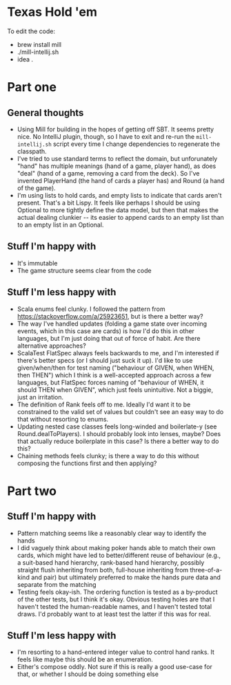 # Texas Hold 'em

To edit the code:

- brew install mill
- ./mill-intellij.sh
- idea .

# Part one

## General thoughts

- Using Mill for building in the hopes of getting off SBT. It seems pretty nice. No IntelliJ plugin, though, so I have to exit and re-run the `mill-intellij.sh` script every time I change dependencies to regenerate the classpath.
- I've tried to use standard terms to reflect the domain, but unforunately "hand" has multiple meanings (hand of a game, player hand), as does "deal" (hand of a game, removing a card from the deck). So I've invented PlayerHand (the hand of cards a player has) and Round (a hand of the game).
- I'm using lists to hold cards, and empty lists to indicate that cards aren't present. That's a bit Lispy. It feels like perhaps I should be using Optional to more tightly define the data model, but then that makes the actual dealing clunkier -- its easier to append cards to an empty list than to an empty list in an Optional.

## Stuff I'm happy with

- It's immutable
- The game structure seems clear from the code

## Stuff I'm less happy with

- Scala enums feel clunky. I followed the pattern from https://stackoverflow.com/a/25923651, but is there a better way?
- The way I've handled updates (folding a game state over incoming events, which in this case are cards) is how I'd do this in other languages, but I'm just doing that out of force of habit. Are there alternative approaches?
- ScalaTest FlatSpec always feels backwards to me, and I'm interested if there's better specs (or I should just suck it up). I'd like to use given/when/then for test naming ("behaviour of GIVEN, when WHEN, then THEN") which I think is a well-accepted approach across a few languages, but FlatSpec forces naming of "behaviour of WHEN, it should THEN when GIVEN", which just feels unintuitive. Not a biggie, just an irritation.
- The definition of Rank feels off to me. Ideally I'd want it to be constrained to the valid set of values but couldn't see an easy way to do that without resorting to enums.
- Updating nested case classes feels long-winded and boilerlate-y (see Round.dealToPlayers). I should probably look into lenses, maybe? Does that actually reduce boilerplate in this case? Is there a better way to do this?
- Chaining methods feels clunky; is there a way to do this without composing the functions first and then applying? 

# Part two

## Stuff I'm happy with

- Pattern matching seems like a reasonably clear way to identify the hands
- I did vaguely think about making poker hands able to match their own cards, which might have led to better/different reuse of behaviour (e.g., a suit-based hand hierarchy, rank-based hand hierarchy, possibly straight flush inheriting from both, full-house inheriting from three-of-a-kind and pair) but ultimately preferred to make the hands pure data and separate from the matching
- Testing feels okay-ish. The ordering function is tested as a by-product of the other tests, but I think it's okay. Obvious testing holes are that I haven't tested the human-readable names, and I haven't tested total draws. I'd probably want to at least test the latter if this was for real.

## Stuff I'm less happy with

- I'm resorting to a hand-entered integer value to control hand ranks. It feels like maybe this should be an enumeration.
- Either's compose oddly. Not sure if this is really a good use-case for that, or whether I should be doing something else
